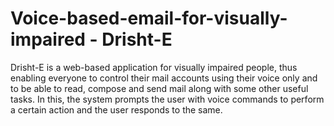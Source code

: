 # Voice-based-email-for-visually-impaired - Drisht-E

Drisht-E is a web-based application for visually impaired people, thus enabling everyone to control their mail accounts using their voice only and to be able to read, compose and send mail along with some other useful tasks. In this, the system prompts the user with voice commands to perform a certain action and the user responds to the same.
